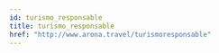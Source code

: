```yaml
---
id: turismo_responsable
title: turismo_responsable
href: "http://www.arona.travel/turismoresponsable"
---
```

